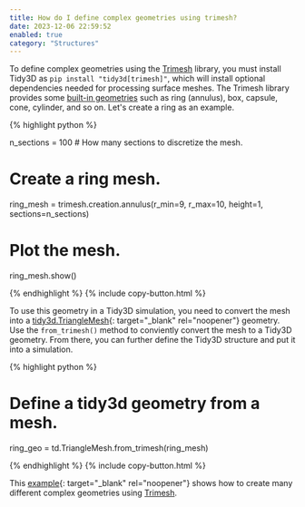 ```yaml
---
title: How do I define complex geometries using trimesh?
date: 2023-12-06 22:59:52
enabled: true
category: "Structures"
---
```

To define complex geometries using the&nbsp;[Trimesh](https://trimsh.org/index.html)&nbsp;library, you must install Tidy3D as&nbsp;`pip install "tidy3d[trimesh]"`, which will install optional dependencies needed for processing surface meshes. The Trimesh library provides some&nbsp;[built-in geometries](https://trimsh.org/trimesh.creation.html#)&nbsp;such as ring (annulus), box, capsule, cone, cylinder, and so on. Let's create a ring as an example.

<div markdown class="code-snippet">{% highlight python %}

n_sections = 100 # How many sections to discretize the mesh.

# Create a ring mesh.
ring_mesh = trimesh.creation.annulus(r_min=9, r_max=10, height=1, sections=n_sections)

# Plot the mesh.
ring_mesh.show()

{% endhighlight %}
{% include copy-button.html %}</div>

To use this geometry in a Tidy3D simulation, you need to convert the mesh into a [tidy3d.TriangleMesh](https://docs.flexcompute.com/projects/tidy3d/en/latest/api/_autosummary/tidy3d.TriangleMesh.html){: target="_blank" rel="noopener"}&nbsp;geometry. Use the&nbsp;`from_trimesh()`&nbsp;method to conviently convert the mesh to a Tidy3D geometry. From there, you can further define the Tidy3D structure and put it into a simulation.

<div markdown class="code-snippet">{% highlight python %}

# Define a tidy3d geometry from a mesh.
ring_geo = td.TriangleMesh.from_trimesh(ring_mesh)

{% endhighlight %}
{% include copy-button.html %}</div>

This [example](https://www.flexcompute.com/tidy3d/examples/notebooks/CreatingGeometryUsingTrimesh/){: target="_blank" rel="noopener"} shows how to create many different complex geometries using [Trimesh](https://trimsh.org/index.html).&nbsp;
